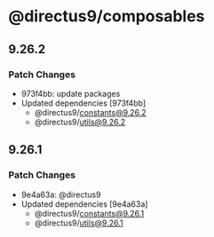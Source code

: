 # @directus9/composables

## 9.26.2

### Patch Changes

- 973f4bb: update packages
- Updated dependencies [973f4bb]
  - @directus9/constants@9.26.2
  - @directus9/utils@9.26.2

## 9.26.1

### Patch Changes

- 9e4a63a: @directus9
- Updated dependencies [9e4a63a]
  - @directus9/constants@9.26.1
  - @directus9/utils@9.26.1
